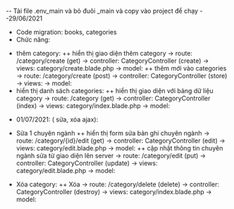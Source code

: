 -- Tải file .env_main và bỏ đuôi _main và copy vào project để chạy
--29/06/2021
- Code migration: books, categories
- Chức năng:
+ thêm category:
++ hiển thị giao diện thêm category
-> route: /category/create (get)
-> controller: CategoryController (create)
-> views: category/create.blade.php
-> model: 
++ thêm mới vào categories
-> route: /category/create (post)
-> controller: CategoryController (store)
-> views: 
-> model: 
+ hiển thị danh sách categories:
++ hiển thị giao diện với bảng dữ liệu category
-> route: /category (get)
-> controller: CategoryController (index)
-> views: category/index.blade.php
-> model:
- 01/07/2021: ( sửa, xóa ajax):
 + Sửa 1 chuyên ngành
++ hiển thị form sửa bản ghi chuyên ngành
-> route: /category/{id}/edit (get)
-> controller: CategoryController (edit)
-> views: category/edit.blade.php
-> model: 
++ cập nhật thông tin chuyên ngành sửa từ giao diện lên server
-> route: /category/edit (put)
-> controller: CategoryController (update)
-> views: category/edit.blade.php
-> model: 

+ Xóa category:
++ Xóa
-> route: /category/delete (delete)
-> controller: CategoryController (destroy)
-> views: category/index.blade.php
-> model: 
